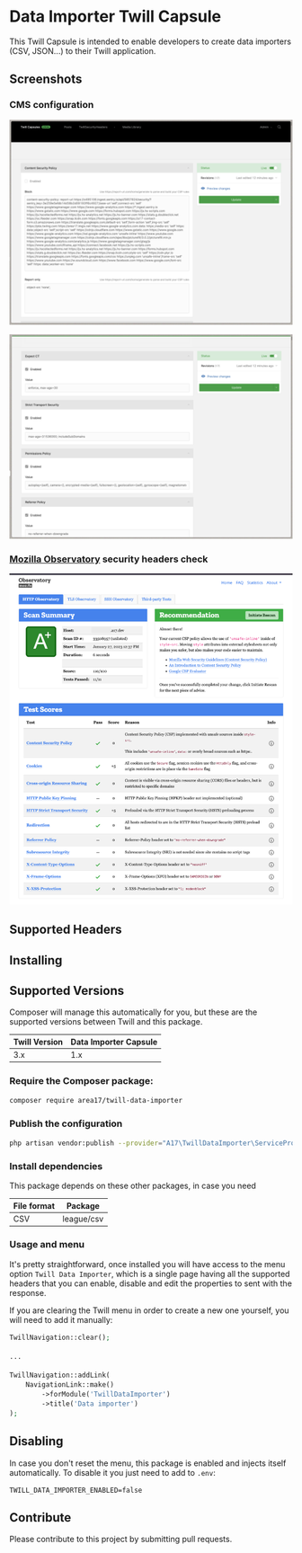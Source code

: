 # Data Importer Twill Capsule

This Twill Capsule is intended to enable developers to create data importers (CSV, JSON...) to their Twill application. 

## Screenshots

### CMS configuration
![screenshot 1](docs/screenshot01.png)

![screenshot 2](docs/screenshot02.png)

### [Mozilla Observatory](https://observatory.mozilla.org) security headers check

![screenshot 2](docs/screenshot03.png)

## Supported Headers


## Installing

## Supported Versions
Composer will manage this automatically for you, but these are the supported versions between Twill and this package.

| Twill Version | Data Importer Capsule |
|---------------|-----------------------|
| 3.x           | 1.x                   |

### Require the Composer package:

``` bash
composer require area17/twill-data-importer
```

### Publish the configuration

``` bash
php artisan vendor:publish --provider="A17\TwillDataImporter\ServiceProvider"
```
### Install dependencies
This package depends on these other packages, in case you need

| File format | Package     |
|-------------|-------------|
| CSV         | league/csv  |

### Usage and menu
It's pretty straightforward, once installed you will have access to the menu option `Twill Data Importer`, which is a single page having all the supported headers that you can enable, disable and edit the properties to sent with the response.

If you are clearing the Twill menu in order to create a new one yourself, you will need to add it manually:

```php
TwillNavigation::clear();

...

TwillNavigation::addLink(
    NavigationLink::make()
        ->forModule('TwillDataImporter')
        ->title('Data importer')
);
```

## Disabling

In case you don't reset the menu, this package is enabled and injects itself automatically. To disable it you just need to add to `.env`:

```dotenv
TWILL_DATA_IMPORTER_ENABLED=false
```

## Contribute

Please contribute to this project by submitting pull requests.
